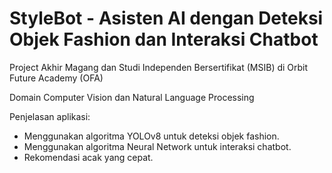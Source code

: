 # StyleBot - Asisten AI dengan Deteksi Objek Fashion dan Interaksi Chatbot
Project Akhir Magang dan Studi Independen Bersertifikat (MSIB) di Orbit Future Academy (OFA)

Domain Computer Vision dan Natural Language Processing

Penjelasan aplikasi:
- Menggunakan algoritma YOLOv8 untuk deteksi objek fashion.
- Menggunakan algoritma Neural Network untuk interaksi chatbot.
- Rekomendasi acak yang cepat.
